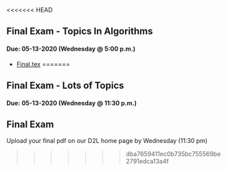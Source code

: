 <<<<<<< HEAD
## Final Exam - Topics In Algorithms
#### Due: 05-13-2020 (Wednesday @ 5:00 p.m.)



- [Final.tex]()
=======
## Final Exam - Lots of Topics
#### Due: 05-13-2020 (Wednesday @ 11:30 p.m.)

## Final Exam

Upload your final pdf on our D2L home page by Wednesday (11:30 pm)
>>>>>>> dba7659411ec0b735bc755569be2791edca13a4f
